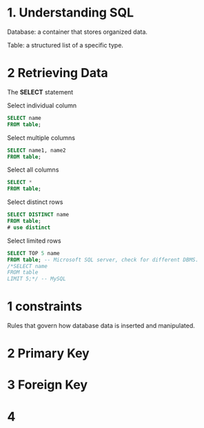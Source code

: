 # 1. Understanding SQL 

Database: a container that stores organized data. 

Table: a structured list of a specific type. 

# 2 Retrieving Data 

The **SELECT** statement 

Select individual column 

```sql
SELECT name 
FROM table; 
```
Select multiple columns

```sql
SELECT name1, name2
FROM table; 
```
Select all columns

```sql
SELECT *
FROM table; 
```
Select distinct rows 

```sql
SELECT DISTINCT name 
FROM table; 
# use distinct
```

Select limited rows

```sql
SELECT TOP 5 name  
FROM table; -- Microsoft SQL server, check for different DBMS. 
/*SELECT name  
FROM table
LIMIT 5;*/ -- MySQL  
```

# 1 constraints 

Rules that govern how database data is inserted and manipulated. 

# 2 Primary Key 

# 3 Foreign Key 

# 4 